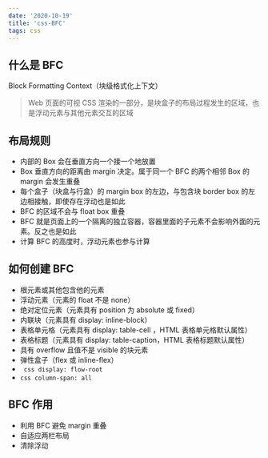 ```yaml
---
date: '2020-10-19'
title: 'css-BFC'
tags: css
---
```


## 什么是 BFC

Block Formatting Context（块级格式化上下文）

> Web 页面的可视 CSS 渲染的一部分，是块盒子的布局过程发生的区域，也是浮动元素与其他元素交互的区域

## 布局规则

-   内部的 Box 会在垂直方向一个接一个地放置
-   Box 垂直方向的距离由 margin 决定。属于同一个 BFC 的两个相邻 Box 的 margin 会发生重叠
-   每个盒子（块盒与行盒）的 margin box 的左边，与包含块 border box 的左边相接触，即使存在浮动也是如此
-   BFC 的区域不会与 float box 重叠
-   BFC 就是页面上的一个隔离的独立容器，容器里面的子元素不会影响外面的元素。反之也是如此
-   计算 BFC 的高度时，浮动元素也参与计算

## 如何创建 BFC

-   根元素或其他包含他的元素
-   浮动元素（元素的 float 不是 none）
-   绝对定位元素（元素具有 position 为 absolute 或 fixed）
-   内联块（元素具有 display: inline-block）
-   表格单元格（元素具有 display: table-cell ，HTML 表格单元格默认属性）
-   表格标题（元素具有 display: table-caption，HTML 表格标题默认属性）
-   具有 overflow 且值不是 visible 的块元素
-   弹性盒子（flex 或 inline-flex）
-   ` css display: flow-root`
-   `css column-span: all`

## BFC 作用

-   利用 BFC 避免 margin 重叠
-   自适应两栏布局
-   清除浮动
